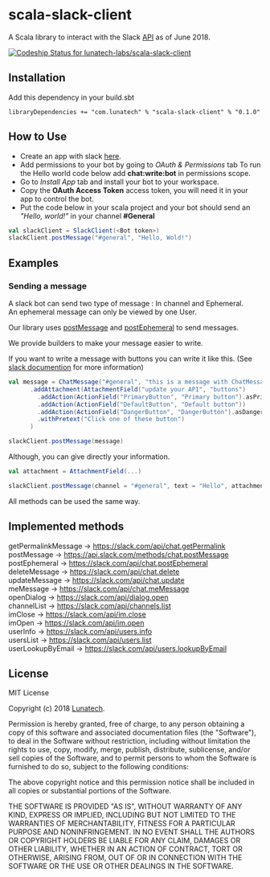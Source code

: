 # scala-slack-client

A Scala library to interact with the Slack [API](https://api.slack.com) as of June 2018.

[ ![Codeship Status for lunatech-labs/scala-slack-client](https://app.codeship.com/projects/0a9404a0-5ce4-0136-2cc1-460bed3baf8d/status?branch=master)](https://app.codeship.com/projects/295784)

## Installation

Add this dependency in your build.sbt

```
libraryDependencies += "com.lunatech" % "scala-slack-client" % "0.1.0"
```

## How to Use

* Create an app with slack [here](https://api.slack.com/apps).
* Add permissions to your bot by going to *OAuth & Permissions* tab
To run the Hello world code below add **chat:write:bot** in permissions scope.
* Go to *Install App* tab and install your bot to your workspace.
* Copy the **OAuth Access Token** access token, you will need it in your app to control the bot.
* Put the code below in your scala project and your bot should send an *"Hello, world!"* in your channel **#General**

```scala
val slackClient = SlackClient(<Bot token>)
slackClient.postMessage("#general", "Hello, Wold!")
```

## Examples

### Sending a message

A slack bot can send two type of message : In channel and Ephemeral.  
An ephemeral message can only be viewed by one User.

Our library uses [postMessage](https://api.slack.com/methods/chat.postMessage) and [postEphemeral](https://api.slack.com/methods/chat.postEphemeral) to send messages.

We provide builders to make your message easier to write.

If you want to write a message with buttons you can write it like this. (See [slack documention](https://api.slack.com/methods/chat.postMessage) for more information)

```scala
val message = ChatMessage("#general", "this is a message with ChatMessage")
      .addAttachment(AttachmentField("update your API", "buttons")
        .addAction(ActionField("PrimaryButton", "Primary button").asPrimaryButton))
        .addAction(ActionField("DefaultButton", "Default button"))
        .addAction(ActionField("DangerButton", "DangerButton").asDangerButton.withConfirmation("Are you sure"))
        .withPretext("Click one of these button")
      )

slackClient.postMessage(message)
```

Although, you can give directly your information.

```scala
val attachment = AttachmentField(...)

slackClient.postMessage(channel = "#general", text = "Hello", attachments = Some(List(attachment)))
```

All methods can be used the same way.

## Implemented methods

getPermalinkMessage -> https://slack.com/api/chat.getPermalink  
postMessage -> https://api.slack.com/methods/chat.postMessage  
postEphemeral -> https://slack.com/api/chat.postEphemeral  
deleteMessage -> https://slack.com/api/chat.delete  
updateMessage -> https://slack.com/api/chat.update  
meMessage -> https://slack.com/api/chat.meMessage  
openDialog -> https://slack.com/api/dialog.open  
channelList -> https://slack.com/api/channels.list  
imClose -> https://slack.com/api/im.close  
imOpen -> https://slack.com/api/im.open  
userInfo -> https://slack.com/api/users.info  
usersList -> https://slack.com/api/users.list  
userLookupByEmail -> https://slack.com/api/users.lookupByEmail  

## License

MIT License

Copyright (c) 2018 [Lunatech](https://www.lunatech.com/).

Permission is hereby granted, free of charge, to any person obtaining a copy
of this software and associated documentation files (the "Software"), to deal
in the Software without restriction, including without limitation the rights
to use, copy, modify, merge, publish, distribute, sublicense, and/or sell
copies of the Software, and to permit persons to whom the Software is
furnished to do so, subject to the following conditions:

The above copyright notice and this permission notice shall be included in
all copies or substantial portions of the Software.

THE SOFTWARE IS PROVIDED "AS IS", WITHOUT WARRANTY OF ANY KIND, EXPRESS OR
IMPLIED, INCLUDING BUT NOT LIMITED TO THE WARRANTIES OF MERCHANTABILITY,
FITNESS FOR A PARTICULAR PURPOSE AND NONINFRINGEMENT. IN NO EVENT SHALL THE
AUTHORS OR COPYRIGHT HOLDERS BE LIABLE FOR ANY CLAIM, DAMAGES OR OTHER
LIABILITY, WHETHER IN AN ACTION OF CONTRACT, TORT OR OTHERWISE, ARISING FROM,
OUT OF OR IN CONNECTION WITH THE SOFTWARE OR THE USE OR OTHER DEALINGS IN
THE SOFTWARE.